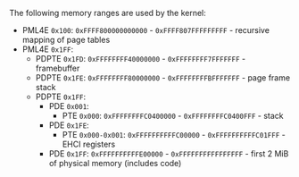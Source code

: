 The following memory ranges are used by the kernel:
- PML4E `0x100`: `0xFFFF800000000000` - `0xFFFF807FFFFFFFFF` - recursive mapping of page tables
- PML4E `0x1FF`:
  - PDPTE `0x1FD`: `0xFFFFFFFF40000000` - `0xFFFFFFFF7FFFFFFF` - framebuffer
  - PDPTE `0x1FE`: `0xFFFFFFFF80000000` - `0xFFFFFFFFBFFFFFFF` - page frame stack
  - PDPTE `0x1FF`:
    - PDE `0x001`:
      - PTE `0x000`: `0xFFFFFFFFC0400000` - `0xFFFFFFFFC0400FFF` - stack
    - PDE `0x1FE`:
      - PTE `0x000-0x001`: `0xFFFFFFFFFFC00000` - `0xFFFFFFFFFFC01FFF` - EHCI registers
    - PDE `0x1FF`: `0xFFFFFFFFFFE00000` - `0xFFFFFFFFFFFFFFFF` - first 2 MiB of physical memory (includes code)
